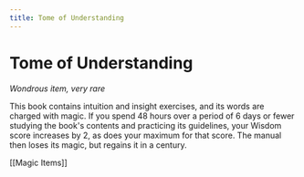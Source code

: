 ---title: Tome of Understanding---
# Tome of Understanding

*Wondrous item, very rare*

This book contains intuition and insight exercises, and its words are charged with magic. If you spend 48 hours over a period of 6 days or fewer studying the book's contents and practicing its guidelines, your Wisdom score increases by 2, as does your maximum for that score. The manual then loses its magic, but regains it in a century.


[[Magic Items]]
